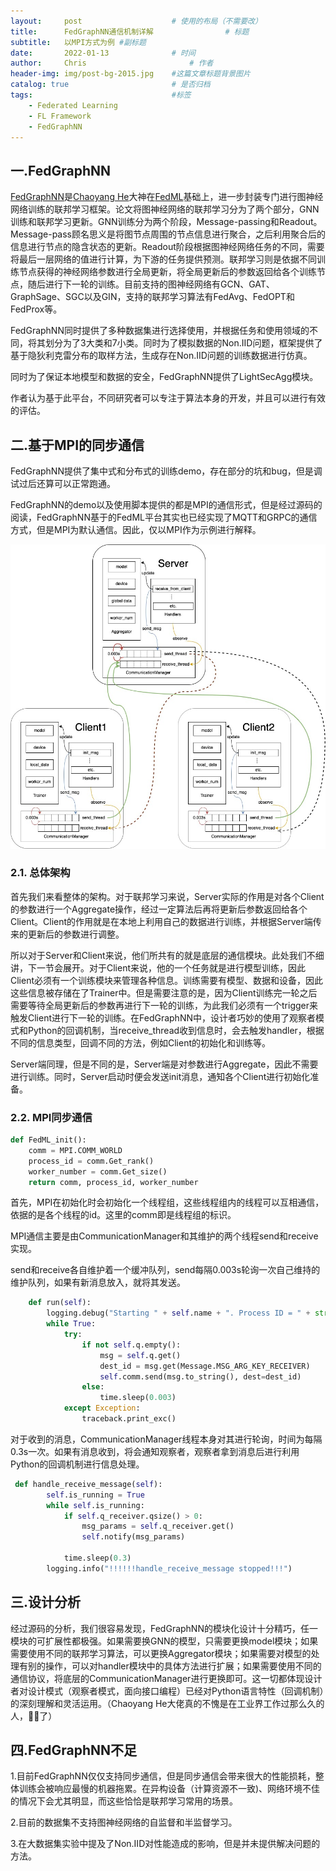 ```yaml
---
layout:     post   				    # 使用的布局（不需要改）
title:      FedGraphNN通信机制详解 				# 标题 
subtitle:   以MPI方式为例 #副标题
date:       2022-01-13 				# 时间
author:     Chris 						# 作者
header-img: img/post-bg-2015.jpg 	#这篇文章标题背景图片
catalog: true 						# 是否归档
tags:								#标签
    - Federated Learning
    - FL Framework
    - FedGraphNN
---
```


## 一.FedGraphNN

[FedGraphNN](https://github.com/FedML-AI/FedGraphNN)是[Chaoyang He](https://chaoyanghe.com/)大神在[FedML](https://github.com/FedML-AI/FedML)基础上，进一步封装专门进行图神经网络训练的联邦学习框架。论文将图神经网络的联邦学习分为了两个部分，GNN训练和联邦学习更新。GNN训练分为两个阶段，Message-passing和Readout。Message-pass顾名思义是将图节点周围的节点信息进行聚合，之后利用聚合后的信息进行节点的隐含状态的更新。Readout阶段根据图神经网络任务的不同，需要将最后一层网络的值进行计算，为下游的任务提供预测。联邦学习则是依据不同训练节点获得的神经网络参数进行全局更新，将全局更新后的参数返回给各个训练节点，随后进行下一轮的训练。目前支持的图神经网络有GCN、GAT、GraphSage、SGC以及GIN，支持的联邦学习算法有FedAvg、FedOPT和FedProx等。

FedGraphNN同时提供了多种数据集进行选择使用，并根据任务和使用领域的不同，将其划分为了3大类和7小类。同时为了模拟数据的Non.IID问题，框架提供了基于隐狄利克雷分布的取样方法，生成存在Non.IID问题的训练数据进行仿真。

同时为了保证本地模型和数据的安全，FedGraphNN提供了LightSecAgg模块。

作者认为基于此平台，不同研究者可以专注于算法本身的开发，并且可以进行有效的评估。

## 二.基于MPI的同步通信

FedGraphNN提供了集中式和分布式的训练demo，存在部分的坑和bug，但是调试过后还算可以正常跑通。

FedGraphNN的demo以及使用脚本提供的都是MPI的通信形式，但是经过源码的阅读，FedGraphNN基于的FedML平台其实也已经实现了MQTT和GRPC的通信方式，但是MPI为默认通信。因此，仅以MPI作为示例进行解释。



![](https://github.com/toufunao/pic_repo/blob/main/2022-01-13/fl.jpg?raw=true)



### 2.1. 总体架构

首先我们来看整体的架构。对于联邦学习来说，Server实际的作用是对各个Client的参数进行一个Aggregate操作，经过一定算法后再将更新后参数返回给各个Client。Client的作用就是在本地上利用自己的数据进行训练，并根据Server端传来的更新后的参数进行调整。

所以对于Server和Client来说，他们所共有的就是底层的通信模块。此处我们不细讲，下一节会展开。对于Client来说，他的一个任务就是进行模型训练，因此Client必须有一个训练模块来管理各种信息。训练需要有模型、数据和设备，因此这些信息被存储在了Trainer中。但是需要注意的是，因为Client训练完一轮之后需要等待全局更新后的参数再进行下一轮的训练，为此我们必须有一个trigger来触发Client进行下一轮的训练。在FedGraphNN中，设计者巧妙的使用了观察者模式和Python的回调机制，当receive_thread收到信息时，会去触发handler，根据不同的信息类型，回调不同的方法，例如Client的初始化和训练等。

Server端同理，但是不同的是，Server端是对参数进行Aggregate，因此不需要进行训练。同时，Server启动时便会发送init消息，通知各个Client进行初始化准备。

### 2.2. MPI同步通信

```python
def FedML_init():
    comm = MPI.COMM_WORLD
    process_id = comm.Get_rank()
    worker_number = comm.Get_size()
    return comm, process_id, worker_number
```

首先，MPI在初始化时会初始化一个线程组，这些线程组内的线程可以互相通信，依据的是各个线程的id。这里的comm即是线程组的标识。

MPI通信主要是由CommunicationManager和其维护的两个线程send和receive实现。

send和receive各自维护着一个缓冲队列，send每隔0.003s轮询一次自己维持的维护队列，如果有新消息放入，就将其发送。

```python
    def run(self):
        logging.debug("Starting " + self.name + ". Process ID = " + str(self.rank))
        while True:
            try:
                if not self.q.empty():
                    msg = self.q.get()
                    dest_id = msg.get(Message.MSG_ARG_KEY_RECEIVER)
                    self.comm.send(msg.to_string(), dest=dest_id)
                else:
                    time.sleep(0.003)
            except Exception:
                traceback.print_exc()
```

对于收到的消息，CommunicationManager线程本身对其进行轮询，时间为每隔0.3s一次。如果有消息收到，将会通知观察者，观察者拿到消息后进行利用Python的回调机制进行信息处理。

```python
 def handle_receive_message(self):
        self.is_running = True
        while self.is_running:
            if self.q_receiver.qsize() > 0:
                msg_params = self.q_receiver.get()
                self.notify(msg_params)

            time.sleep(0.3)
        logging.info("!!!!!!handle_receive_message stopped!!!")
```

## 三.设计分析

经过源码的分析，我们很容易发现，FedGraphNN的模块化设计十分精巧，任一模块的可扩展性都极强。如果需要换GNN的模型，只需要更换model模块；如果需要使用不同的联邦学习算法，可以更换Aggregator模块；如果需要对模型的处理有别的操作，可以对handler模块中的具体方法进行扩展；如果需要使用不同的通信协议，将底层的CommunicationManager进行更换即可。这一切都体现设计者对设计模式（观察者模式，面向接口编程）已经对Python语言特性（回调机制）的深刻理解和灵活运用。（Chaoyang He大佬真的不愧是在工业界工作过那么久的人，🧎‍♂️了）

## 四.FedGraphNN不足

1.目前FedGraphNN仅仅支持同步通信，但是同步通信会带来很大的性能损耗，整体训练会被响应最慢的机器拖累。在异构设备（计算资源不一致)、网络环境不佳的情况下会尤其明显，而这些恰恰是联邦学习常用的场景。

2.目前的数据集不支持图神经网络的自监督和半监督学习。

3.在大数据集实验中提及了Non.IID对性能造成的影响，但是并未提供解决问题的方法。